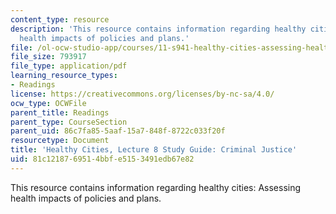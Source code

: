 ```yaml
---
content_type: resource
description: 'This resource contains information regarding healthy cities: Assessing
  health impacts of policies and plans.'
file: /ol-ocw-studio-app/courses/11-s941-healthy-cities-assessing-health-impacts-of-policies-and-plans-spring-2016/81c1218769514bbfe5153491edb67e82_MIT11_S941S16_Class8Guide.pdf
file_size: 793917
file_type: application/pdf
learning_resource_types:
- Readings
license: https://creativecommons.org/licenses/by-nc-sa/4.0/
ocw_type: OCWFile
parent_title: Readings
parent_type: CourseSection
parent_uid: 86c7fa85-5aaf-15a7-848f-8722c033f20f
resourcetype: Document
title: 'Healthy Cities, Lecture 8 Study Guide: Criminal Justice'
uid: 81c12187-6951-4bbf-e515-3491edb67e82
---
```

This resource contains information regarding healthy cities: Assessing health impacts of policies and plans.